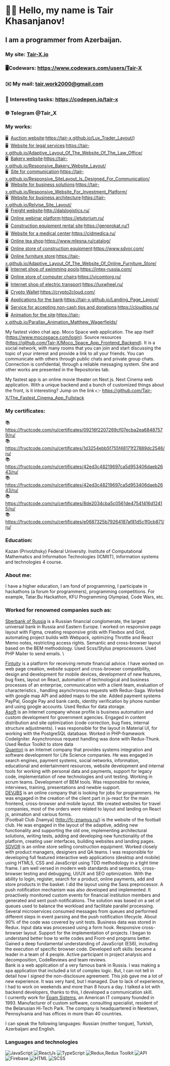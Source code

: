 # 👋🏻 Hello, my name is **Tair Khasanjanov**!
## I am a programmer from Azerbaijan.
### My site: [Tair-X.io](https://tair-x.github.io/Portfolio_Site_Layout/)

### 🖥️Codewars: https://www.codewars.com/users/Tair-X
### ✉️ My mail: tair.work2000@gmail.com
### 📝 Interesting tasks: https://codepen.io/tair-x
### 🌐 Telegram @Tair_X

### My works:
🖥️&nbsp; [Auction website](https://tair-x.github.io/Lux_Trader_Layout/):https://tair-x.github.io/Lux_Trader_Layout/) \
🖥️&nbsp; [Website for legal services](https://tair-x.github.io/Adaptive_Layout_Of_The_Website_Of_The_Law_Office/):https://tair-x.github.io/Adaptive_Layout_Of_The_Website_Of_The_Law_Office/ \
🖥️&nbsp; [Bakery website](https://tair-x.github.io/Responsive_Bakery_Website_Layout/):https://tair-x.github.io/Responsive_Bakery_Website_Layout/ \
🖥️&nbsp; [Site for communication](https://tair-x.github.io/Responsive_SiteLayout_Is_Designed_For_Communication/):https://tair-x.github.io/Responsive_SiteLayout_Is_Designed_For_Communication/ \
🖥️&nbsp; [Website for business solutions](https://tair-x.github.io/Responsive_Website_For_Investment_Platform/):https://tair-x.github.io/Responsive_Website_For_Investment_Platform/ \
🖥️&nbsp; [Website for business architecture](https://tair-x.github.io/Relvise_Site_Layout/):https://tair-x.github.io/Relvise_Site_Layout/ \
🖥️&nbsp; [Freight website](http://dalslogistics.ru/):http://dalslogistics.ru/ \
🖥️&nbsp; [Online webinar platform](https://etutorium.ru/):https://etutorium.ru/ \
🖥️&nbsp; [Construction equipment rental site](https://genprokat.ru/):https://genprokat.ru/1 \
🖥️&nbsp; [Website for a medical center](https://cidmedica.ru/):https://cidmedica.ru/ \
🖥️&nbsp; [Online tea shop](https://www.mlesna.ru/catalog/):https://www.mlesna.ru/catalog/ \
🖥️&nbsp; [Online store of construction equipment](https://www.sdvor.com/):https://www.sdvor.com/ \
🖥️&nbsp; [Online furniture store](https://tair-x.github.io/Adaptive_Layout_Of_The_Website_Of_Online_Furniture_Store/):https://tair-x.github.io/Adaptive_Layout_Of_The_Website_Of_Online_Furniture_Store/ \
🖥️&nbsp; [Internet shop of swimming pools](https://intex-russia.com/):https://intex-russia.com/ \
🖥️&nbsp; [Online store of computer chairs](https://vicomtorg.ru/):https://vicomtorg.ru/ \
🖥️&nbsp; [Internet shop of electric transport](https://luxwheel.ru/):https://luxwheel.ru/ \
🖥️&nbsp; [Crypto Wallet](https://crypto2cloud.com/):https://crypto2cloud.com/ \
🖥️&nbsp; [Applications for the bank](https://tair-x.github.io/Landing_Page_Layout/):https://tair-x.github.io/Landing_Page_Layout/ \
🖥️&nbsp; [Service for accepting non-cash tips and donations](https://cloudtips.ru/):https://cloudtips.ru/ \
🖥️&nbsp; [Animation for the site](https://tair-x.github.io/Parallax_Animation_Matthew_Wagerfields/):https://tair-x.github.io/Parallax_Animation_Matthew_Wagerfields/

My fastest video chat app. Moco Space web application. The app itself (https://www.mocospace.com/login). Source resources (https://github.com/Tair-X/Moco_Space_App_Frontend_Backend). It is a social network, with many rooms that you can join and start discussing the topic of your interest and provide a link to all your friends. You can communicate with others through public chats and private group chats. Connection is confidential, through a reliable messaging system. She and other works are presented in the Repositories tab.

My fastest app is an online movie theater on Next js. Next Cinema web application. With a unique backend and a bunch of customized things about the front, is it interesting? 
Jump on the link 👉
https://github.com/Tair-X/The_Fastest_Cinema_App_Fullstack

### My certificates:
📚https://fructcode.com/ru/certificates/09216f2207269cf07ecba2ea68487579/ru/ \
📚https://fructcode.com/ru/certificates/1d3254ebb5f755f48171f27889dc2546/ru/ \
📚https://fructcode.com/ru/certificates/42ed3c48219697ca5d953406daeb2643/ru/ \
📚https://fructcode.com/ru/certificates/42ed3c48219697ca5d953406daeb2643/ru/ \
📚https://fructcode.com/ru/certificates/8de2034cba5c0561de47541416d12415/ru/ \
📚https://fructcode.com/ru/certificates/e0687325b79264187af81d5c1f0cb871/ru/ 

### Education:
Kazan (Privolzhsky) Federal University. Institute of Computational Mathematics and Information Technologies (ICMIIT), Information systems and technologies 4 course.

### About me:
I have a higher education, I am fond of programming, I participate in hackathons (a forum for programmers), programming competitions. For example, Tatar.Bu Hackathon, KFU Programming Olympiad, Code Wars, etc.

### Worked for renowned companies such as:
[Sberbank of Russia](https://www.sberbank.ru/ru/person) is a Russian financial conglomerate, the largest universal bank in Russia and Eastern Europe. I worked on responsive page layout with Figma, creating responsive grids with Flexbox and Grid, automating project builds with Webpack, optimizing Throttle and React Memo notes, restricting access rights. Semantic and cross-browser layout based on the BEM methodology. Used Scss/Stylus preprocessors. Used PHP Mailer to send emails. \

[Fintuity](https://fintuity.com/) is a platform for receiving remote financial advice. I have worked on web page creation, website support and cross-browser compatibility, design and development for mobile devices, development of new features, bug fixes, layout on React, automation of technological and business processes of an enterprise, communication with a client team, evaluation of characteristics , handling asynchronous requests with Redux-Saga. Worked with google map API and added maps to the site. Added payment systems PayPal, Google Pay and bank cards, identity verification by phone number and using google accounts. Used Redux for data storage. \
[Asoft](http://www.asoft.ru/) is an Internet company whose profile is business automation and custom development for government agencies. Engaged in content distribution and site optimization (code correction, bug fixes, internal structure adjustments). I was responsible for the layout in Material UI, for working with the PostgreSQL database. Worked in PHP-framework CodeIgniter. Asynchronous request handling was done with Redux-Thunk. Used Redux Toolkit to store data \
[Quantori](www.quantori.com) is an Internet company that provides systems integration and software development for Life Science companies. He was engaged in search engines, payment systems, social networks, information, educational and entertainment resources, website development and internal tools for working with personal data and payments, support for legacy code, implementation of new technologies and unit testing. Working in scrum teams. Development of BEM tools. Was responsible for review, interviews, training, presentations and newbie support. \
[DEVJBS](https://devjbs.com/about-us) is an online company that is looking for jobs for programmers. He was engaged in the creation of the client part in js-react for the main frontend, cross-browser and mobile layout. We created websites for travel companies, most of the orders were related to layout and landing on React js, animation and various forms. \
[Football Club Znamya] (http://fc-znamya.ru/) is the website of the football club. He was engaged in the layout of the adaptive, adding new functionality and supporting the old one, implementing architectural solutions, writing tests, adding and developing new functionality of the platform, creating user interfaces, building websites and landing pages. \
[SDVOR](https://www.sdvor.com/) is an online store selling construction equipment. Worked closely with product managers, designers and QA teams. I was responsible for developing full featured interactive web applications (desktop and mobile) using HTML5, CSS and JavaScript using TDD methodology in a tight time frame. I am well versed in modern web standards and semantics, cross-browser testing and debugging, UI/UX and SEO optimization. With the ability to login, register, search for a product, online payments, add and store products in the basket. I did the layout using the Sass preprocessor.
A push notification mechanism was also developed and implemented. It proactively monitored custom events for financial institution members and generated and sent push notifications. The solution was based on a set of queues used to balance the workload and facilitate parallel processing. Several microservices consumed messages from queues and performed different steps in event parsing and the push notification lifecycle. About 90% of the code was covered by unit tests. Business data was stored in Redux. Input data was processed using a form hook. Responsive cross-browser layout. Support for the implementation of projects.
I began to understand better how to write codes and Front-end programs better. Gained a deep fundamental understanding of JavaScript (ES6), including the execution of specific browser code. Developed soft skills: became a leader in a team of 4 people. Active participant in project analysis and decomposition, CodeReviews and team reviews. \
Bank is a web application of a very famous bank in Russia. I was making a spa application that included a lot of complex logic. But, I can not tell in detail how I signed the non-disclosure agreement. This job gave me a lot of new experience. It was very hard, but I managed. Due to lack of experience, I had to work on weekends and more than 8 hours a day. I talked a lot with backend developers, thanks to this, I developed a communication skill. \
I currently work for [Epam Sistems](https://www.epam-group.ru/), an American IT company founded in 1993. Manufacturer of custom software, consulting specialist, resident of the Belarusian Hi-Tech Park. The company is headquartered in Newtown, Pennsylvania and has offices in more than 40 countries.

I can speak the following languages: Russian (mother tongue), Turkish, Azerbaijani and English.

### Languages and technologies
![JavaScript](https://img.shields.io/badge/-JavaScript-090909?style=for-the-badge&logo=JavaScript)
![ReactJs](https://img.shields.io/badge/-ReactJs-090909?style=for-the-badge&logo=React)
![TypeScript](https://img.shields.io/badge/-TypeScript-090909?style=for-the-badge&logo=TypeScript)
![Redux,Redux Toolkit](https://img.shields.io/badge/-Redux-090909?style=for-the-badge&logo=Redux)
![API](https://img.shields.io/badge/-REST&#032;API-090909?style=for-the-badge)
![Firebase](https://img.shields.io/badge/-Firebase-090909?style=for-the-badge&logo=Firebase)
![HTML](https://img.shields.io/badge/-HTML-090909?style=for-the-badge&logo=html5)
![SCSS](https://img.shields.io/badge/-CSS-090909?style=for-the-badge&logo=css3)
